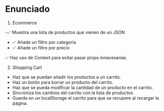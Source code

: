 # Enunciado

1. Ecommerce

-✅ Muestra una lista de productos que vienen de un JSON
- ✅ Añade un filtro por categoría
- ✅ Añade un filtro por precio

✅ Haz uso de Context para evitar pasar props innecesarias.


2. Shopping Cart

- Haz que se puedan añadir los productos a un carrito.
- Haz un botón para borrar un producto del carrito.
- Haz que se pueda modificar la cantidad de un producto en el carrito.
- Sincroniza los cambios del carrito con la lista de productos.
- Guarda en un localStorage el carrito para que se recupere al recargar la página.